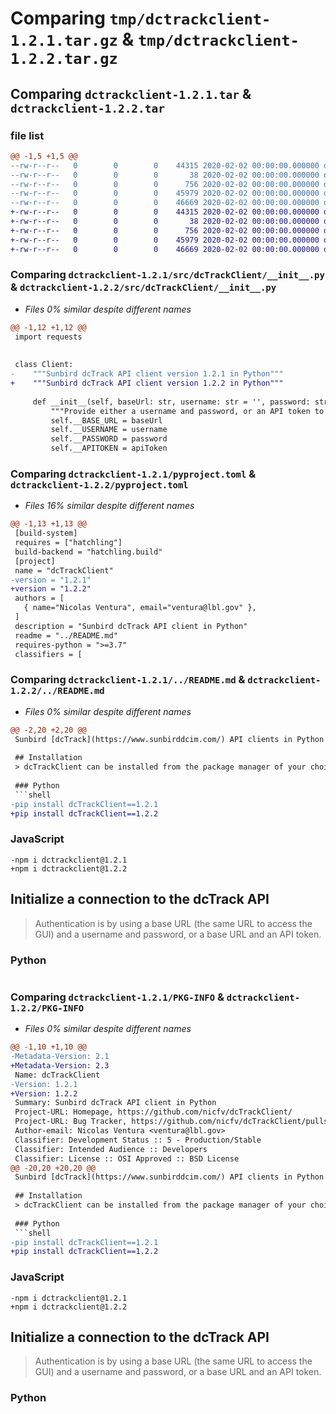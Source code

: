 # Comparing `tmp/dctrackclient-1.2.1.tar.gz` & `tmp/dctrackclient-1.2.2.tar.gz`

## Comparing `dctrackclient-1.2.1.tar` & `dctrackclient-1.2.2.tar`

### file list

```diff
@@ -1,5 +1,5 @@
--rw-r--r--   0        0        0    44315 2020-02-02 00:00:00.000000 dctrackclient-1.2.1/src/dcTrackClient/__init__.py
--rw-r--r--   0        0        0       38 2020-02-02 00:00:00.000000 dctrackclient-1.2.1/.gitignore
--rw-r--r--   0        0        0      756 2020-02-02 00:00:00.000000 dctrackclient-1.2.1/pyproject.toml
--rw-r--r--   0        0        0    45979 2020-02-02 00:00:00.000000 dctrackclient-1.2.1/../README.md
--rw-r--r--   0        0        0    46669 2020-02-02 00:00:00.000000 dctrackclient-1.2.1/PKG-INFO
+-rw-r--r--   0        0        0    44315 2020-02-02 00:00:00.000000 dctrackclient-1.2.2/src/dcTrackClient/__init__.py
+-rw-r--r--   0        0        0       38 2020-02-02 00:00:00.000000 dctrackclient-1.2.2/.gitignore
+-rw-r--r--   0        0        0      756 2020-02-02 00:00:00.000000 dctrackclient-1.2.2/pyproject.toml
+-rw-r--r--   0        0        0    45979 2020-02-02 00:00:00.000000 dctrackclient-1.2.2/../README.md
+-rw-r--r--   0        0        0    46669 2020-02-02 00:00:00.000000 dctrackclient-1.2.2/PKG-INFO
```

### Comparing `dctrackclient-1.2.1/src/dcTrackClient/__init__.py` & `dctrackclient-1.2.2/src/dcTrackClient/__init__.py`

 * *Files 0% similar despite different names*

```diff
@@ -1,12 +1,12 @@
 import requests
 
 
 class Client:
-    """Sunbird dcTrack API client version 1.2.1 in Python"""
+    """Sunbird dcTrack API client version 1.2.2 in Python"""
 
     def __init__(self, baseUrl: str, username: str = '', password: str = '', apiToken: str = '', httpProxy: str = '', httpsProxy: str = ''):
         """Provide either a username and password, or an API token to access the dcTrack database with Python."""
         self.__BASE_URL = baseUrl
         self.__USERNAME = username
         self.__PASSWORD = password
         self.__APITOKEN = apiToken
```

### Comparing `dctrackclient-1.2.1/pyproject.toml` & `dctrackclient-1.2.2/pyproject.toml`

 * *Files 16% similar despite different names*

```diff
@@ -1,13 +1,13 @@
 [build-system]
 requires = ["hatchling"]
 build-backend = "hatchling.build"
 [project]
 name = "dcTrackClient"
-version = "1.2.1"
+version = "1.2.2"
 authors = [
   { name="Nicolas Ventura", email="ventura@lbl.gov" },
 ]
 description = "Sunbird dcTrack API client in Python"
 readme = "../README.md"
 requires-python = ">=3.7"
 classifiers = [
```

### Comparing `dctrackclient-1.2.1/../README.md` & `dctrackclient-1.2.2/../README.md`

 * *Files 0% similar despite different names*

```diff
@@ -2,20 +2,20 @@
 Sunbird [dcTrack](https://www.sunbirddcim.com/) API clients in Python and JavaScript
 
 ## Installation
 > dcTrackClient can be installed from the package manager of your choice.
 
 ### Python
 ```shell
-pip install dcTrackClient==1.2.1
+pip install dcTrackClient==1.2.2
 ```
 
 ### JavaScript
 ```shell
-npm i dctrackclient@1.2.1
+npm i dctrackclient@1.2.2
 ```
 
 ## Initialize a connection to the dcTrack API
 > Authentication is by using a base URL (the same URL to access the GUI) and a username and password, or a base URL and an API token.
 
 ### Python
 ```py
```

### Comparing `dctrackclient-1.2.1/PKG-INFO` & `dctrackclient-1.2.2/PKG-INFO`

 * *Files 0% similar despite different names*

```diff
@@ -1,10 +1,10 @@
-Metadata-Version: 2.1
+Metadata-Version: 2.3
 Name: dcTrackClient
-Version: 1.2.1
+Version: 1.2.2
 Summary: Sunbird dcTrack API client in Python
 Project-URL: Homepage, https://github.com/nicfv/dcTrackClient/
 Project-URL: Bug Tracker, https://github.com/nicfv/dcTrackClient/pulls
 Author-email: Nicolas Ventura <ventura@lbl.gov>
 Classifier: Development Status :: 5 - Production/Stable
 Classifier: Intended Audience :: Developers
 Classifier: License :: OSI Approved :: BSD License
@@ -20,20 +20,20 @@
 Sunbird [dcTrack](https://www.sunbirddcim.com/) API clients in Python and JavaScript
 
 ## Installation
 > dcTrackClient can be installed from the package manager of your choice.
 
 ### Python
 ```shell
-pip install dcTrackClient==1.2.1
+pip install dcTrackClient==1.2.2
 ```
 
 ### JavaScript
 ```shell
-npm i dctrackclient@1.2.1
+npm i dctrackclient@1.2.2
 ```
 
 ## Initialize a connection to the dcTrack API
 > Authentication is by using a base URL (the same URL to access the GUI) and a username and password, or a base URL and an API token.
 
 ### Python
 ```py
```


